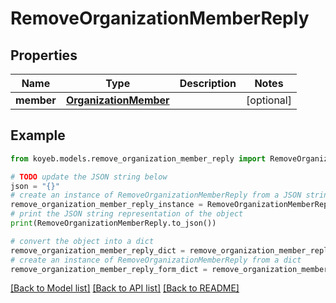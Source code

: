# RemoveOrganizationMemberReply


## Properties

Name | Type | Description | Notes
------------ | ------------- | ------------- | -------------
**member** | [**OrganizationMember**](OrganizationMember.md) |  | [optional] 

## Example

```python
from koyeb.models.remove_organization_member_reply import RemoveOrganizationMemberReply

# TODO update the JSON string below
json = "{}"
# create an instance of RemoveOrganizationMemberReply from a JSON string
remove_organization_member_reply_instance = RemoveOrganizationMemberReply.from_json(json)
# print the JSON string representation of the object
print(RemoveOrganizationMemberReply.to_json())

# convert the object into a dict
remove_organization_member_reply_dict = remove_organization_member_reply_instance.to_dict()
# create an instance of RemoveOrganizationMemberReply from a dict
remove_organization_member_reply_form_dict = remove_organization_member_reply.from_dict(remove_organization_member_reply_dict)
```
[[Back to Model list]](../README.md#documentation-for-models) [[Back to API list]](../README.md#documentation-for-api-endpoints) [[Back to README]](../README.md)


